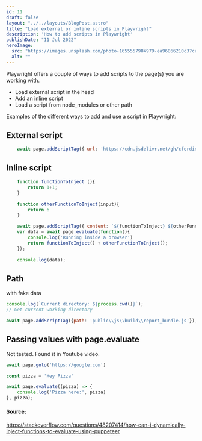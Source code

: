 ```yaml
---
id: 11
draft: false
layout: "../../layouts/BlogPost.astro"
title: "Load external or inline scripts in Playwright"
description: 'How to add scripts in Playwright'
publishDate: "11 Jul 2022"
heroImage:
  src: "https://images.unsplash.com/photo-1655557984979-ea96866210c3?crop=entropy&cs=tinysrgb&fit=crop&fm=jpg&h=420&ixid=MnwxfDB8MXxyYW5kb218MHx8fHx8fHx8MTY1OTY4Mjc2OA&ixlib=rb-1.2.1&q=80&w=840"
  alt: ""
---
```


Playwright offers a couple of ways to add scripts to the page(s) you are working with.
- Load external script in the head
- Add an inline script
- Load a script from node_modules or other path

Examples of the different ways to add and use a script in Playwright:

## External script

```js
    await page.addScriptTag({ url: 'https://cdn.jsdelivr.net/gh/cferdinandi/smooth-scroll/dist/smooth-scroll.polyfills.min.js' });
```

## Inline script

```js
    function functionToInject (){
        return 1+1;
    }
    
    function otherFunctionToInject(input){
        return 6
    }

    await page.addScriptTag({ content: `${functionToInject} ${otherFunctionToInject}`});
    var data = await page.evaluate(function(){
        console.log('Running inside a browser')
        return functionToInject() + otherFunctionToInject();
    });
    
    console.log(data);
```

## Path 
with fake data

```js
console.log(`Current directory: ${process.cwd()}`);
// Get current working directory

await page.addScriptTag({path: 'public\\js\\build\\report_bundle.js'});
```



## Passing values with page.evaluate
Not tested. Found it in Youtube video.

```js
await page.goto('https://google.com')

const pizza = 'Hey Pizza'

await page.evaluate((pizza) => {
    console.log('Pizza here:', pizza)
}, pizza);
```


#### Source:
https://stackoverflow.com/questions/48207414/how-can-i-dynamically-inject-functions-to-evaluate-using-puppeteer